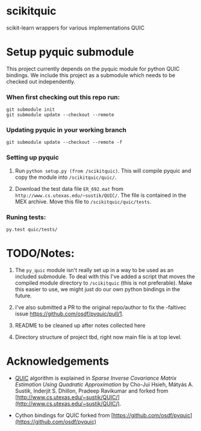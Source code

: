 # scikitquic
scikit-learn wrappers for various implementations QUIC


# Setup pyquic submodule

This project currently depends on the pyquic module for python QUIC bindings.  We include this project as a submodule which needs to be checked out independently.  

### When first checking out this repo run:
    git submodule init
    git submodule update --checkout --remote

### Updating pyquic in your working branch
    git submodule update --checkout --remote -f

### Setting up pyquic

1. Run `python setup.py (from /scikitquic)`.  This will compile pyquic and copy the module into `/scikitquic/quic/`.

2. Download the test data file `ER_692.mat` from `http://www.cs.utexas.edu/~sustik/QUIC/`.  The file is contained in the MEX archive.  Move this file to `/scikitquic/quic/tests`.

### Runing tests:
    py.test quic/tests/

# TODO/Notes:

1. The `py_quic` module isn't really set up in a way to be used as an included submodule.  To deal with this I've added a script that moves the compiled module directory to `/scikitquic` (this is not preferable). Make this easier to use, we might just do our own python bindings in the future.

2. I've also submitted a PR to the original repo/author to fix the -faltivec issue https://github.com/osdf/pyquic/pull/1.  

3. README to be cleaned up after notes collected here

4. Directory structure of project tbd, right now main file is at top level.

# Acknowledgements

* [QUIC](http://www.cs.utexas.edu/~sustik/QUIC/) algorithm is explained in *Sparse Inverse Covariance Matrix Estimation Using Quadratic Approximation* by Cho-Jui Hsieh, Mátyás A. Sustik, Inderjit S. Dhillon, Pradeep Ravikumar and forked from [http://www.cs.utexas.edu/~sustik/QUIC/](http://www.cs.utexas.edu/~sustik/QUIC/).

* Cython bindings for QUIC forked from [https://github.com/osdf/pyquic](https://github.com/osdf/pyquic)
